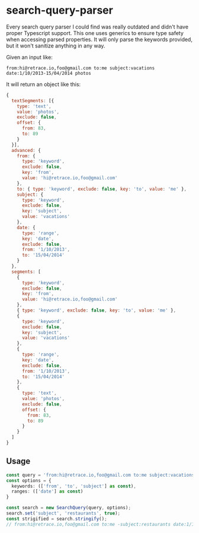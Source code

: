 # search-query-parser

Every search query parser I could find was really outdated and didn't have proper Typescript support. This one uses generics to ensure type safety when accessing parsed properties. It will only parse the keywords provided, but it won't sanitize anything in any way.

Given an input like:

`from:hi@retrace.io,foo@gmail.com to:me subject:vacations date:1/10/2013-15/04/2014 photos`

It will return an object like this:

```js
{
  textSegments: [{
    type: 'text',
    value: 'photos',
    exclude: false,
    offset: {
      from: 83,
      to: 89
    }
  }],
  advanced: {
    from: {
      type: 'keyword',
      exclude: false,
      key: 'from',
      value: 'hi@retrace.io,foo@gmail.com'
    },
    to: { type: 'keyword', exclude: false, key: 'to', value: 'me' },
    subject: {
      type: 'keyword',
      exclude: false,
      key: 'subject',
      value: 'vacations'
    },
    date: {
      type: 'range',
      key: 'date',
      exclude: false,
      from: '1/10/2013',
      to: '15/04/2014'
    }
  },
  segments: [
    {
      type: 'keyword',
      exclude: false,
      key: 'from',
      value: 'hi@retrace.io,foo@gmail.com'
    },
    { type: 'keyword', exclude: false, key: 'to', value: 'me' },
    {
      type: 'keyword',
      exclude: false,
      key: 'subject',
      value: 'vacations'
    },
    {
      type: 'range',
      key: 'date',
      exclude: false,
      from: '1/10/2013',
      to: '15/04/2014'
    },
    { 
      type: 'text',
      value: 'photos',
      exclude: false,
      offset: {
        from: 83,
        to: 89
      }
    }
  ]
}
```

## Usage

```ts
const query = 'from:hi@retrace.io,foo@gmail.com to:me subject:vacations date:1/10/2013-15/04/2014';
const options = {
  keywords: (['from', 'to', 'subject'] as const),
  ranges: (['date'] as const)
}

const search = new SearchQuery(query, options);
search.set('subject', 'restaurants', true);
const strigified = search.stringify();
// from:hi@retrace.io,foo@gmail.com to:me -subject:restaurants date:1/10/2013-15/04/2014
```